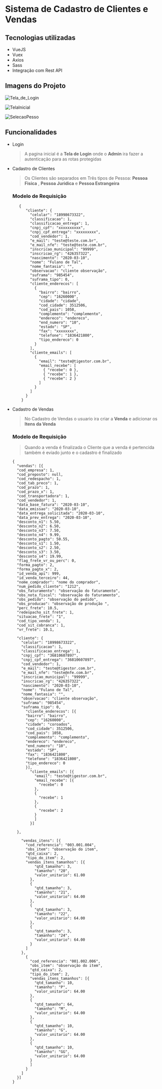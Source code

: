 # Sistema de Cadastro de Clientes e Vendas

## Tecnologias utilizadas
+ VueJS
+ Vuex
+ Axios
+ Sass
+ Integração com Rest API


## Imagens do Projeto
![Tela_de_Login](https://github.com/MarcoantonioCaldeira/Sistema-de-Cadastro-de-Clientes-e-Vendas/assets/88919003/8cafd1ef-80bf-4d05-ad32-b3abb30dda64)

![TelaInicial](https://github.com/MarcoantonioCaldeira/Sistema-de-Cadastro-de-Clientes-e-Vendas/assets/88919003/9ce15b3e-49bd-4647-80d5-b5eba0338dff)

![SelecaoPesso](https://github.com/MarcoantonioCaldeira/Sistema-de-Cadastro-de-Clientes-e-Vendas/assets/88919003/b30c6352-48bc-4a0e-89f0-6ca09df991d8)




## Funcionalidades

+ Login
  > A pagina inicial é a **Tela de Login** onde o **Admin** ira fazer a autenticação para as rotas protegidas
+ Cadastro de Clientes
  > Os Clientes são separados em Três tipos de Pessoa: **Pessoa Fisica** , **Pessoa Juridica** e **Pessoa Estrangeira**

  ### Modelo de Requisição
     
  
  ```
     {
        "cliente": {
          "celular": "18998673322",
          "classificacao": 1,
          "classificacao_entrega": 1,
          "cnpj_cpf": "xxxxxxxxxx",
          "cnpj_cpf_entrega": "xxxxxxxxx",
          "cod_vendedor": 1,
          "e_mail": "teste@teste.com.br",
          "e_mail_nfe": "teste@teste.com.br",
          "inscricao_municipal": "99999",
          "inscricao_rg": "426357322",
          "nascimento": "2020-03-10",
          "nome": "Fulano de Tal",
          "nome_fantasia": "",
          "observacao": "cliente observação",
          "suframa": "985454",
          "suframa_tipo": 0,
          "cliente_enderecos": [
            {
              "bairro": "bairro",
              "cep": "16260000",
              "cidade": "cidade",
              "cod_cidade": 3512506,
              "cod_pais": 1058,
              "complemento": "complemento",
              "endereco": "endereco",
              "end_numero": "10",
              "estado": "SP",
              "fax": "xxxxxxxx",
              "telefone": "1836421800",
              "tipo_endereco": 0
            }
          ],
          "cliente_emails": [
            {
              "email": "teste@tigestor.com.br",
              "email_recebe": [
                { "recebe": 0 },
                { "recebe": 1 },
                { "recebe": 2 }
              ]
            }
          ]
        }
      }
  ```

       
+ Cadastro de Vendas
  > No Cadastro de Vendas o usuario ira criar a **Venda** e adicionar os **Itens da Venda**

  ### Modelo de Requisição
  > Quando a venda é finalizada o Cliente que a venda é pertencida também é eviado junto e o cadastro é finalizado

    ```
    {
      "vendas": [{
      "cod_empresa": 1,
      "cod_preposto": null,
      "cod_redespacho": 1,
      "cod_tab_preco": 1,
      "cod_prazo": 1,
      "cod_prazo_x": 1,
      "cod_transportadora": 1,
      "cod_vendedor": 1,
      "data_base_fatura": "2020-03-10",
      "data_emissao": "2020-03-10",
      "data_entrega_solicitada": "2020-03-10",
      "data_prev_entrega": "2020-03-10",
      "desconto_n1": 5.50,
      "desconto_n2": 6.50,
      "desconto_n3": 7.50,
      "desconto_n4": 9.99,
      "desconto_pagto": 50.55,
      "desconto_s1": 1.50,
      "desconto_s2": 2.50,
      "desconto_s3": 3.50,
      "desconto_s4": 19.99,
      "flag_frete_vr_ou_perc": 0,
      "forma_pagto": 2,
      "forma_pagto_x": 2,
      "id_venda_api": 999,
      "id_venda_terceiro": 44,
      "nome_comprador": "nome do comprador",
      "num_pedido_cliente": "1212",
      "obs_faturamento": "observação do faturamento",
      "obs_nota_fiscal": "observação do faturamento",
      "obs_pedido": "observação do pedido",
      "obs_producao": "observação de produção ",
      "perc_frete": 10.5,
      "redespacho_sit_frete": 1,
      "situacao_frete": "1",
      "cod_tipo_venda": 1,
      "cod_sit_cobranca": 1,
      "vr_frete": 10.1,
      
      "cliente": {
        "celular": "18998673322",
        "classificacao": 1,
        "classificacao_entrega": 1,
        "cnpj_cpf": "36810607897",
        "cnpj_cpf_entrega": "36810607897",
        "cod_vendedor": 1,
        "e_mail": "teste@tigestor.com.br",
        "e_mail_nfe": "teste@nfe.com.br",
        "inscricao_municipal": "99999",
        "inscricao_rg": "426357322",
        "nascimento": "2020-03-10",
        "nome": "Fulano de Tal",
        "nome_fantasia": "",
        "observacao": "cliente observação",
        "suframa": "985454",
        "suframa_tipo": 0,
          "cliente_enderecos": [{
          "bairro": "bairro",
          "cep": "16260000",
          "cidade": "coroados",
          "cod_cidade": 3512506,
          "cod_pais": 1058,
          "complemento": "complemento",
          "endereco": "endereco",
          "end_numero": "10",
          "estado": "SP",
          "fax": "1836421800",
          "telefone": "1836421800",
          "tipo_endereco": 0
          }],
            "cliente_emails": [{
              "email": "teste@tigestor.com.br",
              "email_recebe": [{
                "recebe": 0
              },
              {
                "recebe": 1
              },
              {
                "recebe": 2
              }
              ]
            }]
      	
      },
      	
        "vendas_itens": [{
          "cod_referencia": "003.001.004",
          "obs_item": "observação do item",
          "qtd_caixa": 2,
          "tipo_do_item": 2,
          "vendas_itens_tamanhos": [{
              "qtd_tamanho": 3,
              "tamanho": "20",
              "valor_unitario": 61.00
            },
            {
              "qtd_tamanho": 3,
              "tamanho": "21",
              "valor_unitario": 64.00
            },
            {
              "qtd_tamanho": 3,
              "tamanho": "22",
              "valor_unitario": 64.00
            },
            {
              "qtd_tamanho": 3,
              "tamanho": "24",
              "valor_unitario": 64.00
            }
          ]
        },
          {
            "cod_referencia": "001.002.006",
            "obs_item": "observação do item",
            "qtd_caixa": 2,
            "tipo_do_item": 2,
            "vendas_itens_tamanhos": [{
              "qtd_tamanho": 10,
              "tamanho": "P",
              "valor_unitario": 64.00
            },
            {
              "qtd_tamanho": 64,
              "tamanho": "M",
              "valor_unitario": 64.00
            },
            {
              "qtd_tamanho": 10,
              "tamanho": "G",
              "valor_unitario": 64.00
            },
            {
              "qtd_tamanho": 10,
              "tamanho": "GG",
              "valor_unitario": 64.00
            }
            ]
          }
        ]
      }]
    }
    ```





